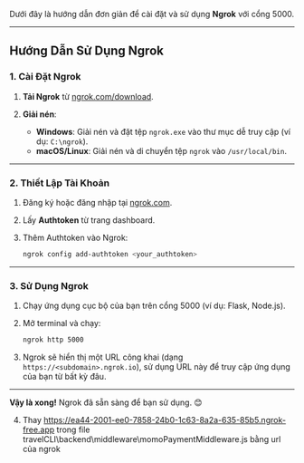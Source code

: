 Dưới đây là hướng dẫn đơn giản để cài đặt và sử dụng **Ngrok** với cổng 5000.

---

## **Hướng Dẫn Sử Dụng Ngrok**

### **1. Cài Đặt Ngrok**

1. **Tải Ngrok** từ [ngrok.com/download](https://ngrok.com/download).
2. **Giải nén**:

   * **Windows**: Giải nén và đặt tệp `ngrok.exe` vào thư mục dễ truy cập (ví dụ: `C:\ngrok`).
   * **macOS/Linux**: Giải nén và di chuyển tệp `ngrok` vào `/usr/local/bin`.

---

### **2. Thiết Lập Tài Khoản**

1. Đăng ký hoặc đăng nhập tại [ngrok.com](https://ngrok.com).
2. Lấy **Authtoken** từ trang dashboard.
3. Thêm Authtoken vào Ngrok:

   ```bash
   ngrok config add-authtoken <your_authtoken>
   ```

---

### **3. Sử Dụng Ngrok**

1. Chạy ứng dụng cục bộ của bạn trên cổng 5000 (ví dụ: Flask, Node.js).
2. Mở terminal và chạy:

   ```bash
   ngrok http 5000
   ```
3. Ngrok sẽ hiển thị một URL công khai (dạng `https://<subdomain>.ngrok.io`), sử dụng URL này để truy cập ứng dụng của bạn từ bất kỳ đâu.

---

**Vậy là xong!** Ngrok đã sẵn sàng để bạn sử dụng. 😊


4. Thay https://ea44-2001-ee0-7858-24b0-1c63-8a2a-635-85b5.ngrok-free.app trong file travelCLI\backend\middleware\momoPaymentMiddleware.js bằng url của ngrok